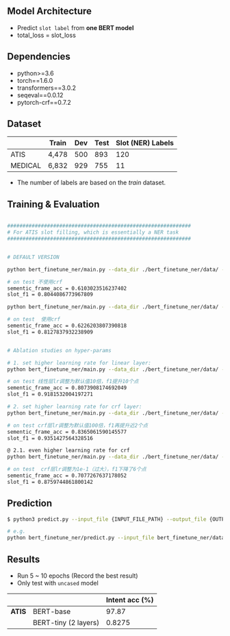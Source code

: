 ## Model Architecture

- Predict `slot label` from **one BERT model** 
- total_loss = slot_loss 

## Dependencies

- python>=3.6
- torch==1.6.0
- transformers==3.0.2
- seqeval==0.0.12
- pytorch-crf==0.7.2

## Dataset

|         | Train  | Dev | Test |  Slot (NER) Labels |
|  -----  | ------ | --- | ---- |  ----------- |
|  ATIS   | 4,478  | 500 | 893  |  120         |
| MEDICAL | 6,832  | 929 | 755  |  11          |

- The number of labels are based on the _train_ dataset.

## Training & Evaluation

```bash

############################################################
# For ATIS slot filling, which is essentially a NER task
############################################################


# DEFAULT VERSION

python bert_finetune_ner/main.py --data_dir ./bert_finetune_ner/data/ --task atis --model_type bert --model_dir bert_finetune_ner/experiments/outputs/nerbert_0 --do_train --do_eval --train_batch_size 8 --num_train_epochs 8 --learning_rate 5e-5 --warmup_steps 600 --ignore_index -100

# on test 不使用crf
sementic_frame_acc = 0.6103023516237402
slot_f1 = 0.8044086773967809

python bert_finetune_ner/main.py --data_dir ./bert_finetune_ner/data/ --task atis --model_type bert --model_dir bert_finetune_ner/experiments/outputs/nerbert_1 --do_train --do_eval --train_batch_size 8 --num_train_epochs 8 --use_crf --learning_rate 5e-5 --warmup_steps 600 --ignore_index -100

# on test  使用crf
sementic_frame_acc = 0.6226203807390818
slot_f1 = 0.8127837932238909


```




```bash

# Ablation studies on hyper-params

# 1. set higher learning rate for linear layer:
python bert_finetune_ner/main.py --data_dir ./bert_finetune_ner/data/ --task atis --model_type bert --model_dir bert_finetune_ner/experiments/outputs/nerbert_3 --do_train --do_eval --train_batch_size 8 --num_train_epochs 8 --learning_rate 5e-5 --linear_learning_rate 5e-4 --warmup_steps 600 --ignore_index -100

# on test 线性层lr调整为默认值10倍，f1提升10个点
sementic_frame_acc = 0.8073908174692049
slot_f1 = 0.9181532004197271

# 2. set higher learning rate for crf layer:
python bert_finetune_ner/main.py --data_dir ./bert_finetune_ner/data/ --task atis --model_type bert --model_dir bert_finetune_ner/experiments/outputs/nerbert_1 --do_train --do_eval --train_batch_size 8 --num_train_epochs 8 --use_crf --crf_learning_rate 5e-3 --learning_rate 5e-5 --linear_learning_rate 5e-4 --warmup_steps 600 --ignore_index -100

# on test crf层lr调整为默认值100倍，f1再提升近2个点
sementic_frame_acc = 0.8365061590145577
slot_f1 = 0.9351427564328516

@ 2.1. even higher learning rate for crf
python bert_finetune_ner/main.py --data_dir ./bert_finetune_ner/data/ --task atis --model_type bert --model_dir bert_finetune_ner/experiments/outputs/nerbert_2 --do_train --do_eval --train_batch_size 8 --num_train_epochs 8 --use_crf --crf_learning_rate 1e-1 --learning_rate 5e-5 --linear_learning_rate 5e-5 --warmup_steps 600 --ignore_index -100

# on test  crf层lr调整为1e-1（过大），f1下降了6个点
sementic_frame_acc = 0.7077267637178052
slot_f1 = 0.8759744861800142


```


## Prediction

```bash
$ python3 predict.py --input_file {INPUT_FILE_PATH} --output_file {OUTPUT_FILE_PATH} --model_dir {SAVED_CKPT_PATH}

# e.g.
python bert_finetune_ner/predict.py --input_file bert_finetune_ner/data/atis/test/seq.in --output_file bert_finetune_ner/experiments/outputs/nerbert_0/atis_test_predicted.txt --model_dir bert_finetune_ner/experiments/outputs/nerbert_0


```




## Results

- Run 5 ~ 10 epochs (Record the best result)
- Only test with `uncased` model

|           |                  | Intent acc (%) | 
| --------- | ---------------- | -------------- | 
| **ATIS**  | BERT-base        | 97.87          | 
|           | BERT-tiny (2 layers)        | 0.8275          | 


